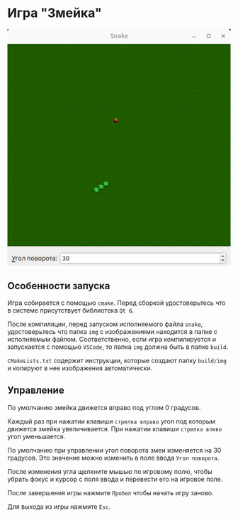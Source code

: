 # Игра "Змейка"

![Demo](img/demo.gif)

## Особенности запуска

Игра собирается с помощью `cmake`. Перед сборкой удостоверьтесь что в системе присутствует библиотека `Qt 6`.

После компиляции, перед запуском исполняемого файла `snake`, удостоверьтесь что папка `img` с изображениями находится в папке с исполняемым файлом. Соответственно, если игра компилируется и запускается с помощью `VSCode`, то папка `img` должна быть в папке `build`. 

`CMakeLists.txt` содержит инструкции, которые создают папку `build/img` и копируют в нее изображения автоматически.

## Управление

По умолчанию змейка движется вправо под углом 0 градусов.

Каждый раз при нажатии клавиши `стрелка вправо` угол под которым движется змейка увеличивается. При нажатии клавиши `стрелка влево` угол уменьшается.

По умолчанию при управлении угол поворота змеи изменяется на 30 градусов. Это значение можно изменить в поле ввода `Угол поворота`. 

После изменения угла щелкните мышью по игровому полю, чтобы убрать фокус и курсор с поля ввода и перевести его на игровое поле.

После завершения игры нажмите `Пробел` чтобы начать игру заново.

Для выхода из игры нажмите `Esc`.